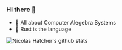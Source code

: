 ### Hi there 👋

- 🧮 All about Computer Alegebra Systems
- 🦀 Rust is the language


![Nicolás Hatcher's github stats](https://github-readme-stats.vercel.app/api?username=nhatcher&show_icons=true&title_color=5ed6fe&icon_color=fa7fac&text_color=c7c7c7&bg_color=161616&hide=stars,issues,prs&hide_border=true&hide_rank=true&include-all-commits=true&custom_title=𝚀𝚞𝚊𝚕𝚒𝚝𝚢%20𝙲𝚘𝚖𝚖𝚒𝚝𝚜%20made%20this%20year:
)

